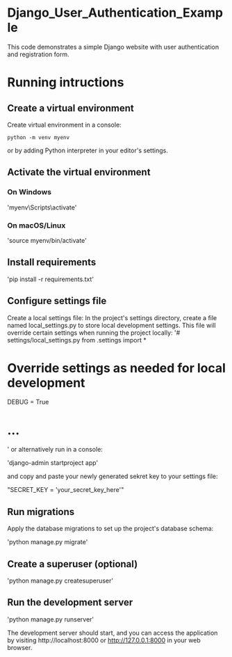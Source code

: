 # Django_User_Authentication_Example

This code demonstrates a simple Django website with user authentication and registration form. 


# Running intructions

## Create a virtual environment

Create virtual environment in a console:

`python -m venv myenv`

or by adding Python interpreter in your editor's settings. 

## Activate the virtual environment

### On Windows

'myenv\Scripts\activate'

### On macOS/Linux

'source myenv/bin/activate'

## Install requirements

'pip install -r requirements.txt'

## Configure settings file

Create a local settings file: In the project's settings directory, create a file named local_settings.py to store local development settings. This file will override certain settings when running the project locally:
'# settings/local_settings.py
from .settings import *

# Override settings as needed for local development
DEBUG = True
# ...
'
or alternatively run in a console:

'django-admin startproject app' 

and copy and paste your newly generated sekret key to your settings file:

"SECRET_KEY = 'your_secret_key_here'"

## Run migrations

Apply the database migrations to set up the project's database schema:

'python manage.py migrate'

## Create a superuser (optional)

'python manage.py createsuperuser'

## Run the development server

'python manage.py runserver'

The development server should start, and you can access the application by visiting http://localhost:8000 or http://127.0.0.1:8000 in your web browser.




